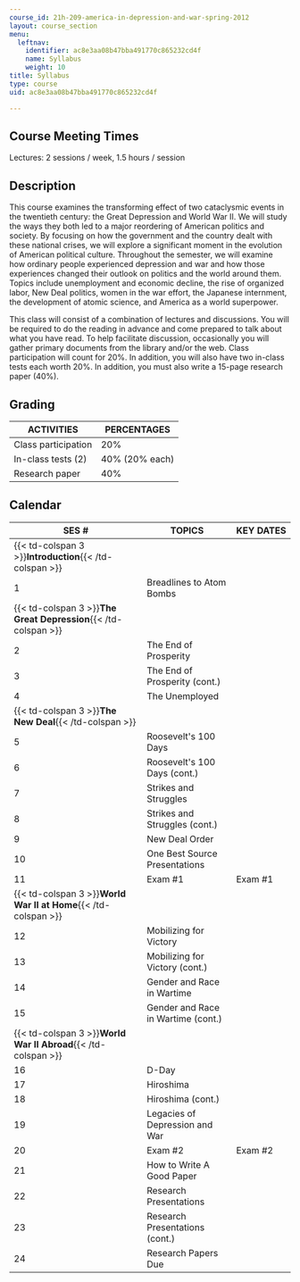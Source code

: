 ```yaml
---
course_id: 21h-209-america-in-depression-and-war-spring-2012
layout: course_section
menu:
  leftnav:
    identifier: ac8e3aa08b47bba491770c865232cd4f
    name: Syllabus
    weight: 10
title: Syllabus
type: course
uid: ac8e3aa08b47bba491770c865232cd4f

---
```


Course Meeting Times
--------------------

Lectures: 2 sessions / week, 1.5 hours / session

Description
-----------

This course examines the transforming effect of two cataclysmic events in the twentieth century: the Great Depression and World War II. We will study the ways they both led to a major reordering of American politics and society. By focusing on how the government and the country dealt with these national crises, we will explore a significant moment in the evolution of American political culture. Throughout the semester, we will examine how ordinary people experienced depression and war and how those experiences changed their outlook on politics and the world around them. Topics include unemployment and economic decline, the rise of organized labor, New Deal politics, women in the war effort, the Japanese internment, the development of atomic science, and America as a world superpower.

This class will consist of a combination of lectures and discussions. You will be required to do the reading in advance and come prepared to talk about what you have read. To help facilitate discussion, occasionally you will gather primary documents from the library and/or the web. Class participation will count for 20%. In addition, you will also have two in-class tests each worth 20%. In addition, you must also write a 15-page research paper (40%).

Grading
-------

| ACTIVITIES | PERCENTAGES |
| --- | --- |
| Class participation | 20% |
| In-class tests (2) | 40% (20% each) |
| Research paper | 40% 

Calendar
--------

| SES # | TOPICS | KEY DATES |
| --- | --- | --- |
| {{< td-colspan 3 >}}**Introduction**{{< /td-colspan >}} |||
| 1 | Breadlines to Atom Bombs | &nbsp; |
| {{< td-colspan 3 >}}**The Great Depression**{{< /td-colspan >}} |||
| 2 | The End of Prosperity | &nbsp; |
| 3 | The End of Prosperity (cont.) | &nbsp; |
| 4 | The Unemployed | &nbsp; |
| {{< td-colspan 3 >}}**The New Deal**{{< /td-colspan >}} |||
| 5 | Roosevelt's 100 Days | &nbsp; |
| 6 | Roosevelt's 100 Days (cont.) | &nbsp; |
| 7 | Strikes and Struggles | &nbsp; |
| 8 | Strikes and Struggles (cont.) | &nbsp; |
| 9 | New Deal Order | &nbsp; |
| 10 | One Best Source Presentations | &nbsp; |
| 11 | Exam #1 | Exam #1 |
| {{< td-colspan 3 >}}**World War II at Home**{{< /td-colspan >}} |||
| 12 | Mobilizing for Victory | &nbsp; |
| 13 | Mobilizing for Victory (cont.) | &nbsp; |
| 14 | Gender and Race in Wartime | &nbsp; |
| 15 | Gender and Race in Wartime (cont.) | &nbsp; |
| {{< td-colspan 3 >}}**World War II Abroad**{{< /td-colspan >}} |||
| 16 | D-Day | &nbsp; |
| 17 | Hiroshima | &nbsp; |
| 18 | Hiroshima (cont.) | &nbsp; |
| 19 | Legacies of Depression and War | &nbsp; |
| 20 | Exam #2 | Exam #2 |
| 21 | How to Write A Good Paper | &nbsp; |
| 22 | Research Presentations | &nbsp; |
| 23 | Research Presentations (cont.) | &nbsp; |
| 24 | Research Papers Due |